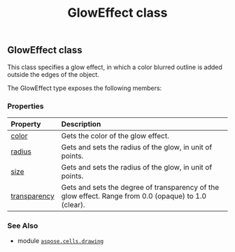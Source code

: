 ﻿---
title: GlowEffect class
second_title: Aspose.Cells for Python via .NET API References
description: 
type: docs
weight: 210
url: /aspose.cells.drawing/gloweffect/
is_root: false
---

## GlowEffect class

This class specifies a glow effect, in which a color blurred outline 
is added outside the edges of the object.



The GlowEffect type exposes the following members:

### Properties
| Property | Description |
| :- | :- |
| [color](/cells/python-net/aspose.cells.drawing/gloweffect/color) | Gets the color of the glow effect. |
| [radius](/cells/python-net/aspose.cells.drawing/gloweffect/radius) | Gets and sets the radius of the glow, in unit of points. |
| [size](/cells/python-net/aspose.cells.drawing/gloweffect/size) | Gets and sets the radius of the glow, in unit of points. |
| [transparency](/cells/python-net/aspose.cells.drawing/gloweffect/transparency) | Gets and sets the degree of transparency of the glow effect. Range from 0.0 (opaque) to 1.0 (clear). |



### See Also
* module [`aspose.cells.drawing`](..)

